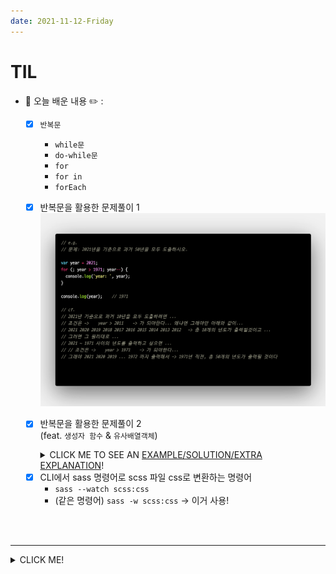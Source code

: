 ```yaml
---
date: 2021-11-12-Friday
---
```


# TIL
- 📝 오늘 배운 내용 ✏️ : 
  - [x] `반복문` 
    - `while문`
    - `do-while문`
    - `for`
    - `for in`
    - `forEach`
  - [X] 반복문을 활용한 문제풀이 1
    <img src="./images/1971년까지출력.png" alt="반복문을 활용한 문제풀이" width="px" height="px" style="padding-left: px;" />
    <!-- <img src="./images/제어문혼합연습문제.png" alt="조건문과 반복문을 활용한 문제풀이" width="px" height="px" style="padding-left: px;" /> -->
  - [X] 반복문을 활용한 문제풀이 2     
  (feat. `생성자 함수` & `유사배열객체`)      
    <details>
      <summary>CLICK ME TO SEE AN <u>EXAMPLE/SOLUTION/EXTRA EXPLANATION</u>!</summary>
      ```js
        // 반복문의 기본 형태 
        // 반복문 1 
        //     ->  while(조건){반복수행할 코드}
        // 반복문 2 
        //     ->  do {} while()
        // 반복문 3 
        //     ->  for() {}
        // 반복문 4 
        //     ->  for( in ) {}
        // 반복문 5 
        //     ->  배열.forEach(function(){});


        // =============================================================================================
        // 반복문 1: while  
        // 문제: 30 ~ 90 사이의 수를 전부 출력하시오. (cf. 단, 30과 90은 출력되지 않게!)

        var i = 31;

        while(i < 90) {
          console.log(i);
          i+=1;
        }


        // =============================================================================================
        // 반복문 2: do {} while() 
        // 문제: j가 3 미만의 숫자일 동안, 거짓이었을 때도 무조건 한번은 '실행!'과 현재 변수값으로 할당된 숫자를 출력하게 만드시오.
        // (cf. 단, j의 초깃값은 0이다. )
        var j = 0;

        do {
          j++;  
          console.log('실행!', j);  
        } while (j < 3)  

        // 실행! 1     실행! 2     실행! 3


        //  =============================================================================================
        // 반복문 3: for() {}
        // 문제: 0 ~ 20 미만의 숫자 중 짝수와 홀수에 따라 해당 숫자와, '짝수입니다' 또는 '홀수입니다'를 출력하는 함수 isEvenOdd를 만드시오. 
        // 함수로 감싸서 원하는 곳에서 호출할 수 있게 한다 
        var isEvenOdd = function() {
          var y;

          for (y = 0; y < 20; y++) { 

            if(y % 2 === 0) {
              console.log(y, ' 짝수입니다');
            } else {
              console.log(y, ' 홀수입니다');
            }

          }
        };

        isEvenOdd();    


        //  =============================================================================================
        // 반복문 4: for( in ) {}

        // --------------------------------------------
        // <extra information>

        // 생성자함수 이해하기  - JS는 객체를 만드는 다양한 방법을 제공한다 
        var obj = {};   // 1. 빈객체 생성 - 객체 리터럴

        var person = new Object(); // 2. 빈객체 생성 - Object() 생성자함수 (cf. 내장함수/빌트인객체)


        function Person(name, age) {     // 3. 생성자 함수 (cf. 객체의 추상화 - 붕어빵틀과 붕어빵들)   
          this.name = name; 
          this.age = age; 
        }

        var daye = new Person('daye', 26);
        var youngsun = new Person('youngsun', 28);


        // cf.  https://victorydntmd.tistory.com/51
        // --------------------------------------------


        // 다시 .... 본론으로 ... 
        // 반복문 4: for( in ) {}

        // for in 반복문 올바르게 사용하기 
        // step - 1: 아래와 같이 배열 arr과 객체 obj가 있다고 가정한다 
        var arr = ['딸기', '바나나', '키위', '수박', '포도'];
        var obj = {
          '딸기' : 'red', 
          '바나나' : 'yellow', 
          '키위' : 'brown', 
          '수박' : 'green', 
          '포도' : 'purple'
        };


        // step - 2: 배열부터 for in문 적용 -> 올바르지 못한 예시/사용법!
        for (var sample in arr) {
          console.log(sample);    // 결과: 베열에 존재하는 각각의 값의 인덱스가 for문으로 반복되어 출력되었다
        }


        // step - 3: 이번엔 객체에 for in문 사용 ...   -> 올바른 사용예시! 
        for (var sample in obj) {
          console.log(sample);    // for문을 돌아 각 프로퍼티의 키들이 출력되었다  -> e.g. 딸기  바나나  키위  수박  포도
        }
        console.log(sample);         // 포도
        console.log(obj[sample]);         // purple




        //  =============================================================================================
        // 반복문 5:
        // 사용 방법  
        // 배열.forEach(function(){});
        // 배열.forEach((element) => {
        //   // code
        // });



                    [0]      [1]      [2]     [3]     [4]
        var arr = ['딸기', '바나나', '키위', '수박', '포도'];

        arr.forEach(function(data, index) {
          // console.log(data, index);
          console.log(index, data);
        });


        // --------------------------------------------
        // <extra information>
        // 배열(array) vs 유사배열객체 (array-like object)

        // 정의: 배열이 아닌데 배열인척 하는 것을  유사배열 객체 혹은 유사배열이라고 부른다.
        // 특징 1: 배열처럼 length 가 존재 + 인덱스로 값을 불러올 수 있다
        //         e.g.
        //          var yoosa = {
        //            0: 'a',
        //            1: 'b',
        //            2: 'c',
        //            length: 3
        //          };

        //           yoosa[0]
        //           yoosa[2]

        // 특징 2: 순회가 가능하다 

        // 특징/다른점 3: 하지만 배열인 척 하는 객체일뿐 실제로 배열은 아니기 때문에 배열 메소드를 사용할 수 없다. 
        //                e.g. forEach() -> 사용 불가 

        // 특징/다른점 4: 콘솔창에 NodeList 또는 HTMLCollection이라고 출력되는 아이들은 모두 유사배열객체다

        // 왜 이걸 알아야.. 하는지 ... ?? 
        //     -> 이유: 사실 직접적으로 사용할 이유는 없다고 봐도 무방하다. 단, 브라우저가 NodeList 또는 HTMLCollection 같은 
        //        데이터를 유사배열객체로 전달해주기 때문에 "어쩔 수 없이" 알아야 된다고 생각하기!  


        // cf.  https://www.zerocho.com/category/JavaScript/post/5af6f9e707d77a001bb579d2
        // cf.  https://kamang-it.tistory.com/entry/JavaScript15%EC%9C%A0%EC%82%AC%EB%B0%B0%EC%97%B4-%EA%B0%9D%EC%B2%B4Arraylike-Objects
        // --------------------------------------------

        //  =============================================================================================
      ```
    
    </details>
    <br />
    <br />

  <!-- - [X] CLI에서 node-sass 명령어로 scss 파일 css로 변환하는 명령어
    - `node-sass --watch scss/*.* --output css` 
     = `node-sass -w scss/*.* css/*.*`  -->

  - [X] CLI에서 sass 명령어로 scss 파일 css로 변환하는 명령어
    - `sass --watch scss:css`  
    - (같은 명령어) `sass -w scss:css`  -> 이거 사용! 

<br />
<br />

---
<details>
<summary>CLICK ME!</summary>  

- cf.  
  - ✨ Only 선생님's 강의 ✨
  - https://victorydntmd.tistory.com/51
  - https://www.zerocho.com/category/JavaScript/post/5af6f9e707d77a001bb579d2
  - https://kamang-it.tistory.com/entry/JavaScript15%EC%9C%A0%EC%82%AC%EB%B0%B0%EC%97%B4-%EA%B0%9D%EC%B2%B4Arraylike-Objects
  - https://nykim.work/97
  - https://poiemaweb.com/sass-basics
  - https://nykim.work/28
  - https://www.npmjs.com/package/node-sass

</detials>   

